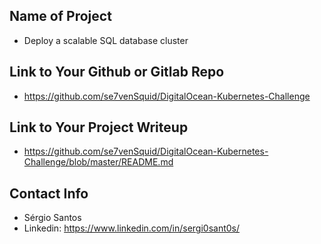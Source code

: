 ## Name of Project 
* Deploy a scalable SQL database cluster  
 
## Link to Your Github or Gitlab Repo
* https://github.com/se7venSquid/DigitalOcean-Kubernetes-Challenge

## Link to Your Project Writeup
* https://github.com/se7venSquid/DigitalOcean-Kubernetes-Challenge/blob/master/README.md

## Contact Info
* Sérgio Santos
* Linkedin: https://www.linkedin.com/in/sergi0sant0s/
